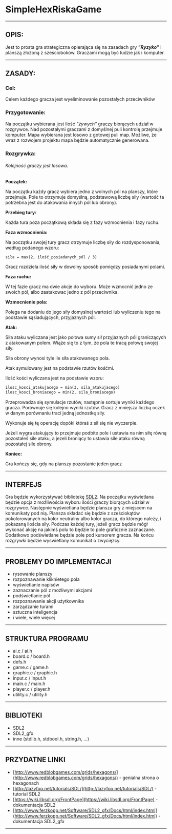 # SimpleHexRiskaGame

------

## OPIS:

Jest to prosta gra strategiczna opierająca się na zasadach gry ***"Ryzyko"*** i planszą złożoną z sześcioboków. Graczami mogą być ludzie jak i komputer.

------

## ZASADY:

### Cel:

Celem każdego gracza jest wyeliminowanie pozostałych przeciwników

### Przygotowanie:

Na początku wybierana jest ilość *"żywych"* graczy biorących udział w rozgrywce. Nad pozostałymi graczami z domyślnej puli kontrolę przejmuje komputer. Mapa wybierana jest losowo z gotowej puli map. Możliwe, że wraz z rozwojem projektu mapa będzie automatycznie generowana.

### Rozgrywka:

###### *Kolejność graczy jest losowa.*

**Początek:**

Na początku każdy gracz wybiera jedno z wolnych pól na planszy, które przejmuje. Pole to otrzymuje domyślną, podstawową liczbę siły (wartość ta potrzebna jest do atakowania innych pól lub obrony).

**Przebieg tury:**

Każda tura poza początkową składa się z fazy wzmocnienia i fazy ruchu.

**Faza wzmocnienia:**

Na początku swojej tury gracz otrzymuje liczbę siły do rozdysponowania, według podanego wzoru:

`siła = max(2, ilość_posiadanych_pól / 3)`

Gracz rozdziela ilość siły w dowolny sposób pomiędzy posiadanymi polami.

**Faza ruchu:**

W tej fazie gracz ma dwie akcje do wyboru. Może wzmocnić jedno ze swoich pól, albo zaatakowac jedno z pól przeciwnika.

**Wzmocnienie pola:**

Polega na dodaniu do jego siły domyslnej wartości lub wyliczeniu tego na podstawie sąsiadujących, przyjaznych pól.

**Atak:**

Siła ataku wyliczana jest jako połowa sumy sił przyjaznych pól graniczących z atakowanym polem. Wiąże się to z tym, że pola te tracą połowę swojej siły.

Siła obrony wynosi tyle ile siła atakowanego pola.

Atak symulowany jest na podstawie rzutów kośćmi. 

Ilość kości wyliczana jest na podstawie wzoru:

``` reStructuredText
ilosc_kosci_atakujacego = min(3, sila_atakujacego)
ilosc_kosci_broniacego = min(2, sila_broniacego)
```

Przeprowadza się symulacje rzutów, następnie sortuje wyniki każdego gracza. Porównuje się kolejno wyniki rzutów. Gracz z mniejsza liczbą oczek w danym porównaniu traci jedną jednostkę siły.

Wykonuje się tę operację dopóki któraś z sił się nie wyczerpie.

Jeżeli wygra atakujący to przejmuje podbite pole i ustawia na nim siłę równą pozostałeś sile ataku, a jezeli broniący to ustawia sile ataku równą pozostałej sile obrony.

**Koniec:**

Gra kończy się, gdy na planszy pozostanie jeden gracz

------

## INTERFEJS

Gra będzie wykorzystywać bibliotekę [SDL2](https://www.libsdl.org/index.php). Na początku wyświetlana będzie opcja z możliwościa wyboru ilości graczy biorących udział w rozgrywce. Następnie wyświetlana będzie plansza gry z miejscem na komunikaty pod nią. Plansza składać się będzie z sześciokątów pokolorowanych na kolor neutralny albo kolor gracza, do którego należy, i pokazaną ilościa siły. Podczas każdej tury, jeżeli gracz będzie mógł wykonać akcję na jakimś polu to będzie to pole graficznie zaznaczane. Dodatkowo podświetlane będzie pole pod kursorem gracza. Na końcu rozgrywki będzie wyswietlany komunikat o zwycięzcy.

------

## PROBLEMY DO IMPLEMENTACJI

- rysowanie planszy
- rozpoznawanie kliknietego pola
- wyświetlanie napisów
- zaznaczanie pól z możliwymi akcjami
- podświetlanie pól
- rozpoznawanie akcji użytkownika
- zarządzanie turami
- sztuczna inteligencja
- i wiele, wiele więcej

------

## STRUKTURA PROGRAMU

- ai.c / ai.h
- board.c / board.h
- defs.h
- game.c / game.h
- graphic.c / graphic.h
- input.c / input.h
- main.c / main.h
- player.c / player.h
- utility.c / utility.h

------

## BIBLIOTEKI

- SDL2
- SDL2_gfx
- inne (stdlib.h, stdbool.h, string.h, …)

------

## PRZYDATNE LINKI

- [http://www.redblobgames.com/grids/hexagons/](http://www.redblobgames.com/grids/hexagons/) - genialna strona o hexagonach
- [http://lazyfoo.net/tutorials/SDL/](http://lazyfoo.net/tutorials/SDL/) - tutorial SDL2
- [https://wiki.libsdl.org/FrontPage](https://wiki.libsdl.org/FrontPage) - dokumentacja SDL2
- [http://www.ferzkopp.net/Software/SDL2_gfx/Docs/html/index.html](http://www.ferzkopp.net/Software/SDL2_gfx/Docs/html/index.html) - dokumentacja SDL2_gfx













------

